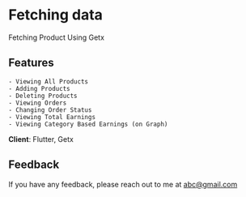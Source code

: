 # Fetching data 

Fetching Product Using Getx

## Features
    - Viewing All Products
    - Adding Products
    - Deleting Products
    - Viewing Orders
    - Changing Order Status
    - Viewing Total Earnings
    - Viewing Category Based Earnings (on Graph)


**Client**: Flutter, Getx
    
## Feedback

If you have any feedback, please reach out to me at abc@gmail.com
